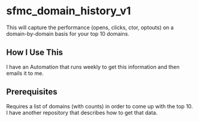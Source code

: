 # sfmc_domain_history_v1

This will capture the performance (opens, clicks, ctor, optouts) on a domain-by-domain basis for your top 10 domains.

How I Use This
--------------
I have an Automation that runs weekly to get this information and then emails it to me.

Prerequisites
-------------
Requires a list of domains (with counts) in order to come up with the top 10.  I have another repository that describes how to get that data.
